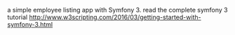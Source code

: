 a simple employee listing app with Symfony 3. 
read the complete symfony 3 tutorial <a href="http://www.w3scripting.com/2016/03/getting-started-with-symfony-3.html">http://www.w3scripting.com/2016/03/getting-started-with-symfony-3.html</a> 

